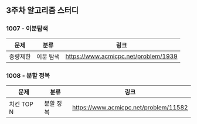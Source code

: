 ## 3주차 알고리즘 스터디  


### 1007 - 이분탐색

|문제|분류|링크|
|---|---|---|
|중량제한|이분 탐색|https://www.acmicpc.net/problem/1939|

### 1008 - 분할 정복

|문제|분류|링크|
|---|---|---|
|치킨 TOP N|분할 정복|https://www.acmicpc.net/problem/11582|